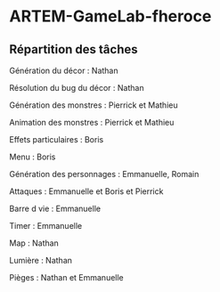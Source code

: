 # ARTEM-GameLab-fheroce


## Répartition des tâches

Génération du décor : Nathan 

Résolution du bug du décor : Nathan 

Génération des monstres : Pierrick et Mathieu 

Animation des monstres : Pierrick et Mathieu

Effets particulaires : Boris 

Menu : Boris 

Génération des personnages : Emmanuelle, Romain 

Attaques : Emmanuelle et Boris et Pierrick 

Barre d vie : Emmanuelle 

Timer : Emmanuelle 

Map : Nathan 

Lumière : Nathan 

Pièges : Nathan et Emmanuelle 





